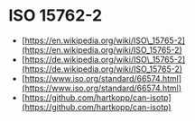 # ISO 15762-2

* [https://en.wikipedia.org/wiki/ISO\_15765-2](https://en.wikipedia.org/wiki/ISO_15765-2)
* [https://de.wikipedia.org/wiki/ISO\_15765-2](https://de.wikipedia.org/wiki/ISO_15765-2)
* [https://www.iso.org/standard/66574.html](https://www.iso.org/standard/66574.html)
* [https://github.com/hartkopp/can-isotp](https://github.com/hartkopp/can-isotp)



